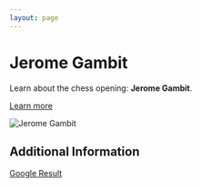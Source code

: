 ```yaml
---
layout: page
---
```

# Jerome Gambit

Learn about the chess opening: **Jerome Gambit**.

[Learn more](https://www.thechesswebsite.com/jerome-gambit/)

![Jerome Gambit](https://www.thechesswebsite.com/wp-content/uploads/2015/11/jerome-gambit.jpg)

## Additional Information

[Google Result](https://en.wikipedia.org/wiki/Jerome_Gambit)
